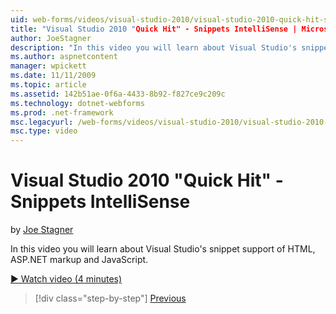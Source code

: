 ```yaml
---
uid: web-forms/videos/visual-studio-2010/visual-studio-2010-quick-hit-snippets-intellisense
title: "Visual Studio 2010 "Quick Hit" - Snippets IntelliSense | Microsoft Docs"
author: JoeStagner
description: "In this video you will learn about Visual Studio's snippet support of HTML, ASP.NET markup and JavaScript."
ms.author: aspnetcontent
manager: wpickett
ms.date: 11/11/2009
ms.topic: article
ms.assetid: 142b51ae-0f6a-4433-8b92-f827ce9c209c
ms.technology: dotnet-webforms
ms.prod: .net-framework
msc.legacyurl: /web-forms/videos/visual-studio-2010/visual-studio-2010-quick-hit-snippets-intellisense
msc.type: video
---
```

Visual Studio 2010 "Quick Hit" - Snippets IntelliSense
====================
by [Joe Stagner](https://github.com/JoeStagner)

In this video you will learn about Visual Studio's snippet support of HTML, ASP.NET markup and JavaScript.

[&#9654; Watch video (4 minutes)](https://channel9.msdn.com/Blogs/ASP-NET-Site-Videos/visual-studio-2010-quick-hit-snippets-intellisense)

>[!div class="step-by-step"]
[Previous](visual-studio-2010-quick-hit-websites-instead-of-web-projects.md)